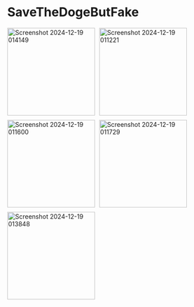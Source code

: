 # SaveTheDogeButFake
<div style="display: flex; flex-wrap: wrap; gap: 10px;">
  <img src="https://github.com/user-attachments/assets/3d99d1bb-2ff9-45ed-9e55-554e0d3291ef" alt="Screenshot 2024-12-19 014149" width="200">
  <img src="https://github.com/user-attachments/assets/567700b1-b560-417d-a45c-35d8511c52a3" alt="Screenshot 2024-12-19 011221" width="200">
  <img src="https://github.com/user-attachments/assets/708822b4-fa8f-49ed-9b9b-d5f8dbf2c46d" alt="Screenshot 2024-12-19 011600" width="200">
  <img src="https://github.com/user-attachments/assets/aee15845-7c48-4c79-b24a-63fe064f8d50" alt="Screenshot 2024-12-19 011729" width="200">
  <img src="https://github.com/user-attachments/assets/24a9184c-0247-4f07-989a-e23667a72172" alt="Screenshot 2024-12-19 013848" width="200">
</div>
